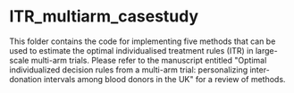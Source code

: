 # ITR_multiarm_casestudy
This folder contains the code for implementing five methods that can be used to estimate the optimal individualised treatment rules (ITR) in large-scale multi-arm trials. Please refer to the manuscript entitled "Optimal individualized decision rules from a multi-arm trial: personalizing inter-donation intervals among blood donors in the UK" for a review of methods.
